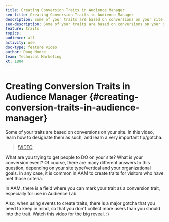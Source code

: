 ```yaml
---
title: Creating Conversion Traits in Audience Manager
seo-title: Creating Conversion Traits in Audience Manager
description: Some of your traits are based on conversions on your site. In this video, learn how to designate them as such, and learn a very important tip/gotcha.
seo-description: Some of your traits are based on conversions on your site. In this video, learn how to designate them as such, and learn a very important tip/gotcha.
feature: traits
topics: 
audience: all
activity: use
doc-type: feature video
author: Doug Moore
team: Technical Marketing
kt: 1804
---
```


# Creating Conversion Traits in Audience Manager {#creating-conversion-traits-in-audience-manager}

Some of your traits are based on conversions on your site. In this video, learn how to designate them as such, and learn a very important tip/gotcha.

>[!VIDEO](https://video.tv.adobe.com/v/23431/?quality=12)

What are you trying to get people to DO on your site? What is your conversion event? Of course, there are many different answers to this question, depending on your site type/vertical and your organizational goals. In any case, it is common in AAM to create traits for visitors who have met those criteria.

In AAM, there is a field where you can mark your trait as a conversion trait, especially for use in Audience Lab.

Also, when using events to create traits, there is a major gotcha that you need to keep in mind, so that you don't collect more users than you should into the trait. Watch this video for the big reveal. :)
